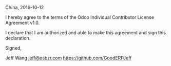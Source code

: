 China, 2016-10-12

I hereby agree to the terms of the Odoo Individual Contributor License
Agreement v1.0.

I declare that I am authorized and able to make this agreement and sign this
declaration.

Signed,

Jeff Wang jeff@osbzr.com https://github.com/GoodERPJeff

